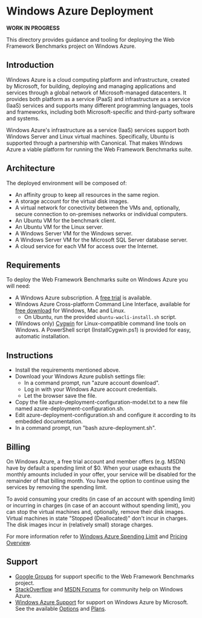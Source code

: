 ﻿Windows Azure Deployment
========================

**WORK IN PROGRESS**

This directory provides guidance and tooling for deploying the 
Web Framework Benchmarks project on Windows Azure.


Introduction
------------

Windows Azure is a cloud computing platform and infrastructure, created by
Microsoft, for building, deploying and managing applications and services
through a global network of Microsoft-managed datacenters. It provides both
platform as a service (PaaS) and infrastructure as a service (IaaS) services
and supports many different programming languages, tools and frameworks,
including both Microsoft-specific and third-party software and systems.

Windows Azure's infrastructure as a service (IaaS) services support both
Windows Server and Linux virtual machines. Specifically, Ubuntu is supported
through a partnership with Canonical. That makes Windows Azure a viable
platform for running the Web Framework Benchmarks suite.


Architecture
------------

The deployed environment will be composed of:

* An affinity group to keep all resources in the same region.
* A storage account for the virtual disk images.
* A virtual network for conectivity between the VMs and, optionally,
  secure connection to on-premises networks or individual computers.
* An Ubuntu VM for the benchmark client.
* An Ubuntu VM for the Linux server.
* A Windows Server VM for the Windows server.
* A Windows Server VM for the Microsoft SQL Server database server.
* A cloud service for each VM for access over the Internet.


Requirements
------------

To deploy the Web Framework Benchmarks suite on Windows Azure you will need:

* A Windows Azure subscription. A [free trial](https://www.windowsazure.com/en-us/pricing/free-trial/)
  is available.
* Windows Azure Cross-platform Command Line Interface, available for
  [free download](https://www.windowsazure.com/en-us/downloads/#cmd-line-tools)
  for Windows, Mac and Linux.
  * On Ubuntu, run the provided `ubuntu-wacli-install.sh` script.
* (Windows only) [Cygwin](http://www.cygwin.com/) for Linux-compatible command line tools on Windows.
  A PowerShell script (InstallCygwin.ps1) is provided for easy, automatic installation.


Instructions
------------

* Install the requirements mentioned above.
* Download your Windows Azure publish settings file:
  * In a command prompt, run "azure account download".
  * Log in with your Windows Azure account credentials.
  * Let the browser save the file.
* Copy the file azure-deployment-configuration-model.txt to a new file named
  azure-deployment-configuration.sh.
* Edit azure-deployment-configuration.sh and configure it according to its
  embedded documentation.
* In a command prompt, run "bash azure-deployment.sh".


Billing
-------

On Windows Azure, a free trial account and member offers (e.g. MSDN) have by
default a spending limit of $0. When your usage exhausts the monthly amounts 
included in your offer, your service will be disabled for the remainder of 
that billing month. You have the option to continue using the services by
removing the spending limit.

To avoid consuming your credits (in case of an account with spending limit)
or incurring in charges (in case of an account without spending limit),
you can stop the virtual machines and, optionally, remove their disk images.
Virtual machines in state "Stopped (Deallocated)" don't incur in charges.
The disk images incur in (relatively small) storage charges.

For more information refer to
[Windows Azure Spending Limit](http://www.windowsazure.com/en-us/pricing/spending-limits/)
and [Pricing Overview](http://www.windowsazure.com/en-us/pricing/overview/).


Support
-------
* [Google Groups](https://groups.google.com/forum/?fromgroups=#!forum/framework-benchmarks)
  for support specific to the Web Framework Benchmarks project.
* [StackOverflow](http://stackoverflow.com/questions/tagged/azure) and
  [MSDN Forums](http://social.msdn.microsoft.com/Forums/en-US/category/windowsazureplatform,azuremarketplace,windowsazureplatformctp)
  for community help on Windows Azure.
* [Windows Azure Support](http://www.windowsazure.com/en-us/support/faq/)
  for support on Windows Azure by Microsoft. See the available
  [Options](http://www.windowsazure.com/en-us/support/options/) and
  [Plans](http://www.windowsazure.com/en-us/support/plans/).
